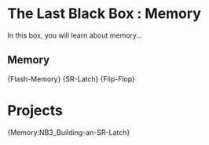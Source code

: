 # The Last Black Box : Memory
In this box, you will learn about memory...

## Memory
{Flash-Memory}
{SR-Latch}
{Flip-Flop}

# Projects
{Memory:NB3_Building-an-SR-Latch}
